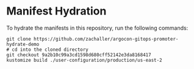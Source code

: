 # Manifest Hydration

To hydrate the manifests in this repository, run the following commands:

```shell
git clone https://github.com/zachaller/argocon-gitops-promoter-hydrate-demo
# cd into the cloned directory
git checkout 9a2b10c99a3cd1598d680cff52142e3da8168417
kustomize build ./user-configuration/production/us-east-2
```
